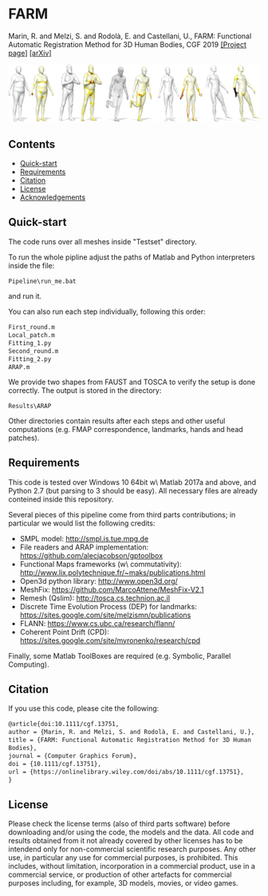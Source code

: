 # FARM
Marin, R. and Melzi, S. and Rodolà, E. and Castellani, U., FARM: Functional Automatic Registration Method for 3D Human Bodies, CGF 2019
[[Project page]](http://profs.scienze.univr.it/~marin/farm/index.html) [[arXiv]](https://arxiv.org/abs/1807.10517)

<p align="center">
<img src="teaser.png"
</p>
  
## Contents
* [Quick-start](https://github.com/riccardomarin/FARM#Quick-start)
* [Requirements](https://github.com/riccardomarin/FARM#requirements)
* [Citation](https://github.com/riccardomarin/FARM#citation)
* [License](https://github.com/riccardomarin/FARM#license)
* [Acknowledgements](https://github.com/riccardomarin/FARM#acknowledgements)

## Quick-start
The code runs over all meshes inside "Testset" directory. 

To run the whole pipline adjust the paths of Matlab and Python interpreters inside the file: 
```
Pipeline\run_me.bat
```
and run it.

You can also run each step individually, following this order:
```
First_round.m
Local_patch.m
Fitting_1.py
Second_round.m
Fitting_2.py
ARAP.m
```

We provide two shapes from FAUST and TOSCA to verify the setup is done correctly.
The output is stored in the directory:

```
Results\ARAP
```

Other directories contain results after each steps and other useful computations (e.g. FMAP correspondence, landmarks, hands and head patches).

## Requirements
This code is tested over Windows 10 64bit w\ Matlab 2017a and above, and Python 2.7 (but parsing to 3 should be easy). 
All necessary files are already conteined inside this repository.

Several pieces of this pipeline come from third parts contributions; in particular we would list the following credits:
* SMPL model: http://smpl.is.tue.mpg.de
* File readers and ARAP implementation: https://github.com/alecjacobson/gptoolbox
* Functional Maps frameworks (w\ commutativity): http://www.lix.polytechnique.fr/~maks/publications.html
* Open3d python library: http://www.open3d.org/
* MeshFix: https://github.com/MarcoAttene/MeshFix-V2.1
* Remesh (Qslim): http://tosca.cs.technion.ac.il
* Discrete Time Evolution Process (DEP) for landmarks: https://sites.google.com/site/melzismn/publications
* FLANN: https://www.cs.ubc.ca/research/flann/
* Coherent Point Drift (CPD): https://sites.google.com/site/myronenko/research/cpd

Finally, some Matlab ToolBoxes are required (e.g. Symbolic, Parallel Computing).

## Citation
If you use this code, please cite the following:
```
@article{doi:10.1111/cgf.13751,
author = {Marin, R. and Melzi, S. and Rodolà, E. and Castellani, U.},
title = {FARM: Functional Automatic Registration Method for 3D Human Bodies},
journal = {Computer Graphics Forum},
doi = {10.1111/cgf.13751},
url = {https://onlinelibrary.wiley.com/doi/abs/10.1111/cgf.13751},
}
```

## License
Please check the license terms (also of third parts software) before downloading and/or using the code, the models and the data. 
All code and results obtained from it not already covered by other licenses has to be intendend only for non-commercial scientific research purposes.
Any other use, in particular any use for commercial purposes, is prohibited. This includes, without limitation, incorporation in a commercial product, use in a commercial service, or production of other artefacts for commercial purposes including, for example, 3D models, movies, or video games. 

